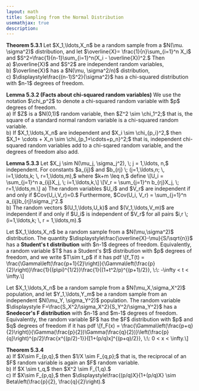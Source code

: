 ```yaml
---
layout: math
title: Sampling from the Normal Distribution
usemathjax: true
description:
---
```


<p class="box theorem">
<strong>Theorem 5.3.1</strong>
Let $X_1,\ldots,X_n$ be a random sample from a $N(\mu. \sigma^2)$ distribution, and let $\overline{X}= \frac{1}{n}\sum_{i=1}^n X_i$ and $S^2=\frac{1}{n-1}\sum_{i=1}^n(X_i - \overline{X})^2.$ Then <br>
a) $\overline{X}$ and $S^2$ are independent random variables,<br>
b) $\overline{X}$ has a $N(\mu, \sigma^2/n)$ distribution,<br>
c) $\displaystyle\frac{(n-1)S^2}{\sigma^2}$ has a chi-squared distribution with $n-1$ degrees of freedom.
</p>

<p class="box theorem">
<strong>Lemma 5.3.2 (Facts about chi-squared random variables)</strong>
We use the notation $\chi_p^2$ to denote a chi-squared random variable with $p$ degrees of freedom.<br>
a) If $Z$ is a $N(0,1)$ random variable, then $Z^2 \sim \chi_1^2;$ that is, the square of a standard normal random variable is a chi-squared random variable. <br>
b) If $X_1,\ldots,X_n$ are independent and $X_i \sim \chi_{p_i}^2,$ then $X_1+ \cdots + X_n \sim \chi_{p_1+\cdots+p_n}^2;$ that is, independent chi-squared random variables add to a chi-sqared random variable, and the degrees of freedom also add.
</p>

<p class="box theorem">
<strong>Lemma 5.3.3</strong>
Let $X_j \sim N(\mu_j, \sigma_j^2), \; j = 1,\ldots, n,$ independent. For constants $a_{ij}$ and $b_{rj} \; (j=1,\ldots,n; \, i=1,\ldots,k; \, r=1,\ldots,m),$ where $k+m \leq n,$ define
\[U_i = \sum_{j=1}^n a_{ij}X_j, \; i=1,\ldots,k,\]
\[V_r = \sum_{j=1}^n b_{rj}X_j, \; r=1,\ldots,m.\]
a) The random variables $U_i$ and $V_r$ are independent if and only if $Cov(U_i,V_r)=0.$ Furthermore, $Cov(U_i, V_r) = \sum_{j=1}^n a_{ij}b_{rj}\sigma_j^2.$<br>
b) The random vectors $(U_1,\ldots,U_k)$ and $(V_1,\ldots,V_m)$ are independent if and only if $U_i$ is independent of $V_r$ for all pairs $i,r \; (i=1,\ldots,k; \, r = 1,\ldots,m).$
</p>

<p class="box def">
Let $X_1,\ldots,X_n$ be a random sample from a $N(\mu,\sigma^2)$ distribution. The quantity $\displaystyle\frac{\overline{X}-\mu}{S/\sqrt{n}}$ has a <strong>Student's t distribution</strong> with $n-1$ degrees of freedom. Equivalently, a random variable $T$ has a Student's $t$ distribution with $p$ degrees of freedom, and we write $T\sim t_p$ if it has pdf
\[f_T(t) = \frac{\Gamma\left(\frac{p+1}{2}\right)}{\Gamma\left(\frac{p}{2}\right)}\frac{1}{(p\pi)^{1/2}}\frac{1}{(1+t^2/p)^{(p+1)/2}}, \:\: -\infty < t < \infty.\]
</p>

<p class="box def">
Let $X_1,\ldots,X_n$ be a random sample from a $N(\mu_X,\sigma_X^2)$ population, and let $Y_1,\ldots,Y_m$ be a random sample from an independent $N(\mu_Y, \sigma_Y^2)$ population. The random variable $\displaystyle F=\frac{S_X^2/\sigma_X^2}{S_Y^2/\sigma_Y^2}$ has a <strong>Snedecor's F distribution</strong> with $n-1$ and $m-1$ degrees of freedom. Equivalently, the random variable $F$ has the $F$ distribution with $p$ and $q$ degrees of freedom if it has pdf
\[f_F(x) = \frac{\Gamma\left(\frac{p+q}{2}\right)}{\Gamma(\frac{p}{2})\Gamma(\frac{q}{2})}\left(\frac{p}{q}\right)^{p/2}\frac{x^{(p/2)-1}}{[1+(p/q)x]^{(p+q)/2}}, \:\: 0 < x < \infty.\]
</p>

<p class="box theorem">
<strong>Theorem 5.3.4</strong><br>
a) If $X\sim F_{p,q},$ then $1/X \sim F_{q,p};$ that is, the reciprocal of an $F$ random variable is again an $F$ random variable. <br>
b) If $X \sim t_q,$ then $X^2 \sim F_{1,q}.$<br>
c) If $X\sim F_{p,q},$ then $\displaystyle\frac{(p/q)X}{1+(p/q)X} \sim Beta\left(\frac{p}{2}, \frac{q}{2}\right).$
</p>